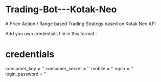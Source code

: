 # Trading-Bot---Kotak-Neo
A Price Action / Range based Trading Strategy based on Kotak Neo API 

Add you own credentials file in this format :

# credentials
consumer_key = ''
consumer_secret = ''
mobile = ''
mpin = ''
login_password = ''
